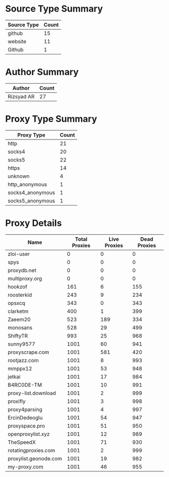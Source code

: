 # Source Type Summary

| Source Type | Count |
|-------------|-------|
| github | 15 |
| website | 11 |
| Github | 1 |


# Author Summary

| Author | Count |
|--------|-------|
| Rizsyad AR | 27 |


# Proxy Type Summary

| Proxy Type | Count |
|------------|-------|
| http | 21 |
| socks4 | 20 |
| socks5 | 22 |
| https | 14 |
| unknown | 4 |
| http_anonymous | 1 |
| socks4_anonymous | 1 |
| socks5_anonymous | 1 |


# Proxy Details

| Name | Total Proxies | Live Proxies | Dead Proxies |
|------|---------------|--------------|---------------|
| zloi-user | 0 | 0 | 0 |
| spys | 0 | 0 | 0 |
| proxydb.net | 0 | 0 | 0 |
| multiproxy.org | 0 | 0 | 0 |
| hookzof | 161 | 6 | 155 |
| roosterkid | 243 | 9 | 234 |
| opsxcq | 343 | 0 | 343 |
| clarketm | 400 | 1 | 399 |
| Zaeem20 | 523 | 189 | 334 |
| monosans | 528 | 29 | 499 |
| ShiftyTR | 993 | 25 | 968 |
| sunny9577 | 1001 | 60 | 941 |
| proxyscrape.com | 1001 | 581 | 420 |
| rootjazz.com | 1001 | 8 | 993 |
| mmppx12 | 1001 | 53 | 948 |
| jetkai | 1001 | 17 | 984 |
| B4RC0DE-TM | 1001 | 10 | 991 |
| proxy-list.download | 1001 | 2 | 999 |
| proxifly | 1001 | 3 | 998 |
| proxy4parsing | 1001 | 4 | 997 |
| ErcinDedeoglu | 1001 | 54 | 947 |
| proxyspace.pro | 1001 | 51 | 950 |
| openproxylist.xyz | 1001 | 12 | 989 |
| TheSpeedX | 1001 | 71 | 930 |
| rotatingproxies.com | 1001 | 2 | 999 |
| proxylist.geonode.com | 1001 | 19 | 982 |
| my-proxy.com | 1001 | 46 | 955 |
